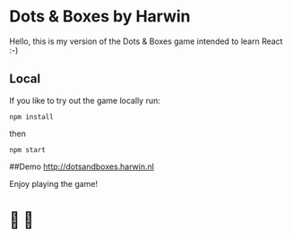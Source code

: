 # Dots & Boxes by Harwin
Hello, this is my version of the Dots & Boxes game intended to learn React :-)

## Local 
If you like to try out the game locally run:

```
npm install
```

then

```
npm start
``` 

##Demo
http://dotsandboxes.harwin.nl  

Enjoy playing the game! 

# :cherries: :birthday: